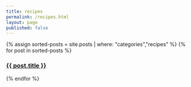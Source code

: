 ```yaml
---
title: recipes
permalink: /recipes.html
layout: page
published: false
---
```


<div class="posts">
{% assign sorted-posts = site.posts | where: "categories","recipes" %}
{% for post in sorted-posts %}
  <h3><a href="{{ post.url }}">{{ post.title }}</a></h3>
{% endfor %}
</div>
